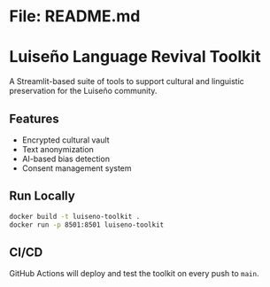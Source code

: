 # File: README.md

# Luiseño Language Revival Toolkit
A Streamlit-based suite of tools to support cultural and linguistic preservation for the Luiseño community.

## Features
- Encrypted cultural vault
- Text anonymization
- AI-based bias detection
- Consent management system

## Run Locally
```bash
docker build -t luiseno-toolkit .
docker run -p 8501:8501 luiseno-toolkit
```

## CI/CD
GitHub Actions will deploy and test the toolkit on every push to `main`.
